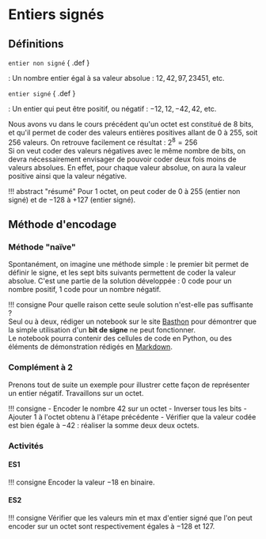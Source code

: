 # Entiers signés
## Définitions
`entier non signé` { .def }

:   Un nombre entier égal à sa valeur absolue : $12, 42, 97, 23451,$ etc.

`entier signé` { .def }

:   Un entier qui peut être positif, ou négatif : $-12, 12, -42, 42,$ etc.


Nous avons vu dans le cours précédent qu'un octet est constitué de 8 bits, et qu'il permet de coder des valeurs entières positives allant de 0 à 255, soit 256 valeurs. On retrouve facilement ce résultat : $2^8 = 256$  
Si on veut coder des valeurs négatives avec le même nombre de bits, on devra nécessairement envisager de pouvoir coder deux fois moins de valeurs absolues. En effet, pour chaque valeur absolue, on aura la valeur positive ainsi que la valeur négative.

!!! abstract "résumé"
    Pour 1 octet, on peut coder de $0$ à $255$ (entier non signé) et de $-128$ à $+127$ (entier signé).

## Méthode d'encodage
### Méthode "naïve"
Spontanément, on imagine une méthode simple : le premier bit permet de définir le signe, et les sept bits suivants permettent de coder la valeur absolue. C'est une partie de la solution développée : $0$ code pour un nombre positif, $1$ code pour un nombre négatif.

!!! consigne 
    Pour quelle raison cette seule solution n'est-elle pas suffisante ?  
    Seul ou à deux, rédiger un notebook sur le site [Basthon](https://notebook.basthon.fr) pour démontrer que la simple utilisation d'un **bit de signe** ne peut fonctionner.  
    Le notebook pourra contenir des cellules de code en Python, ou des éléments de démonstration rédigés en [Markdown](https://jupyter-notebook.readthedocs.io/en/stable/examples/Notebook/Working%20With%20Markdown%20Cells.html).

### Complément à $2$
Prenons tout de suite un exemple pour illustrer cette façon de représenter un entier négatif. Travaillons sur un octet.

!!! consigne
    - Encoder le nombre $42$ sur un octet
    - Inverser tous les bits
    - Ajouter 1 à l'octet obtenu à l'étape précédente
    - Vérifier que la valeur codée est bien égale à $-42$ : réaliser la somme deux deux octets.

### Activités
#### ES1
!!! consigne
    Encoder la valeur $-18$ en binaire.

#### ES2
!!! consigne
    Vérifier que les valeurs min et max d'entier signé que l'on peut encoder sur un octet sont respectivement égales à $-128$ et $127$.